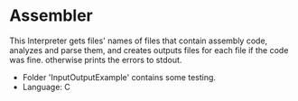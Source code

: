 # Assembler
  This Interpreter gets files' names of files that contain assembly code, analyzes and parse them, and creates outputs files for each file if the code was fine.
  otherwise prints the errors to stdout.
  
  * Folder 'InputOutputExample' contains some testing.
  * Language: C
